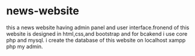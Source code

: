 # news-website
this a news website having admin panel and user interface.fronend of this website is designed in html,css,and bootstrap and for bcakend i use core php and mysql. i create the database of this website on localhost xampp php my admin.
